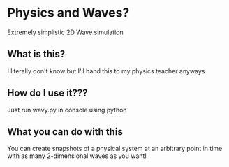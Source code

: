 # Physics and Waves?
Extremely simplistic 2D Wave simulation

## What is this?
I literally don't know but I'll hand this to my physics teacher anyways

## How do I use it???
Just run wavy.py in console using python

## What you can do with this
You can create snapshots of a physical system at an arbitrary point in time with as many 2-dimensional waves as you want!